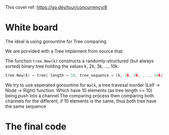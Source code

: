 This cover ref: https://go.dev/tour/concurrency/8 

# White board

The ideal is using gorountine for Tree comparing

We are porvided with a Tree implement from source that:

The function `tree.New(k)` constructs a randomly-structured (but always sorted) binary tree holding the values k, 2k, 3k, ..., 10k.

```go
tree.New(k) = tree{ length = 10, tree_sequence = [k, 2k, 3k, ..., 10k]}
```

We try to use seperated gorountine for `Walk`, a tree travesal inorder (Lelf -> Node -> Right) function. Which have 10 elements (as tree length == 10) being push into a channel
The comparing process then comparing both channels for the different, if 10 elements is the same, thus both tree have the same sequence

# The final code

